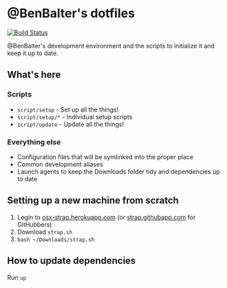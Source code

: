 # @BenBalter's dotfiles

[![Build Status](https://travis-ci.org/benbalter/dotfiles.svg?branch=master)](https://travis-ci.org/benbalter/dotfiles)

@BenBalter's development environment and the scripts to initialize it and keep it up to date.

## What's here

### Scripts

* `script/setup` - Set up all the things!
* `script/setup/*` - Individual setup scripts
* `script/update` - Update all the things!

### Everything else

* Configuration files that will be symlinked into the proper place
* Common development aliases
* Launch agents to keep the Downloads folder tidy and dependencies up to date

## Setting up a new machine from scratch

1. Login to [osx-strap.herokuapp.com](https://osx-strap.herokuapp.com/) (or [strap.githubapp.com](https://strap.githubapp.com) for GitHubbers)
2. Download `strap.sh`
3. `bash ~/Downloads/strap.sh`

## How to update dependencies

Run `up`
